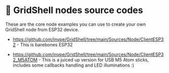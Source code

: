 # 👷 GridShell nodes source codes

These are the core node examples you can use to create your own GridShell node from ESP32 device.


- https://github.com/invpe/GridShell/tree/main/Sources/Node/ClientESP32 - This is barebones ESP32

- https://github.com/invpe/GridShell/tree/main/Sources/Node/ClientESP32_M5ATOM - This is a juiced up version for USB M5 Atom sticks, includes some callbacks handling and LED illuminations :)

